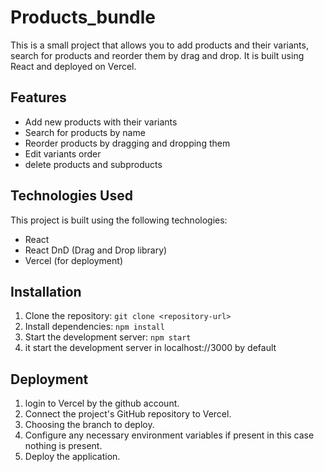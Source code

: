 # Products_bundle

This is a small project that allows you to add products and their variants, search for products and reorder them by drag and drop. It is built using React and deployed on Vercel.

## Features

- Add new products with their variants
- Search for products by name
- Reorder products by dragging and dropping them
- Edit variants order
- delete products and subproducts

## Technologies Used

This project is built using the following technologies:

- React
- React DnD (Drag and Drop library)
- Vercel (for deployment)

## Installation

1. Clone the repository: `git clone <repository-url>`
2. Install dependencies: `npm install`
3. Start the development server: `npm start`
4. it start the development server in localhost://3000 by default

## Deployment

1. login to Vercel by the github account. 
2. Connect the project's  GitHub repository to Vercel.
3. Choosing  the branch  to deploy.
4. Configure any necessary environment variables if present in this case nothing is present.
5. Deploy the application.

